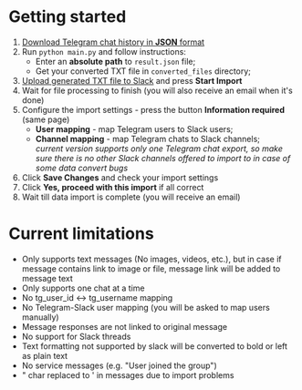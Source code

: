 # Getting started
1. [Download Telegram chat history in **JSON** format](https://telegram.org/blog/export-and-more)
2. Run `python main.py` and follow instructions:
   - Enter an **absolute path** to `result.json` file;
   - Get your converted TXT file in `converted_files` directory;
3. [Upload generated TXT file to Slack](https://slack.com/services/import/csv) and press **Start Import**
4. Wait for file processing to finish (you will also receive an email when it's done)
5. Configure the import settings - press the button **Information required** (same page)
   - **User mapping** - map Telegram users to Slack users;
   - **Channel mapping** - map Telegram chats to Slack channels;  
   *current version supports only one Telegram chat export, so make sure there is no other Slack channels offered to import to in case of some data convert bugs*
6. Click **Save Changes** and check your import settings
7. Click **Yes, proceed with this import** if all correct
8. Wait till data import is complete (you will receive an email)

# Current limitations
- Only supports text messages (No images, videos, etc.), but in case if message contains link to image or file, message link will be added to message text
- Only supports one chat at a time
- No tg_user_id <-> tg_username mapping
- No Telegram-Slack user mapping (you will be asked to map users manually)
- Message responses are not linked to original message
- No support for Slack threads
- Text formatting not supported by slack will be converted to bold or left as plain text
- No service messages (e.g. "User joined the group")
- " char replaced to ' in messages due to import problems
